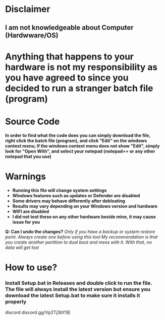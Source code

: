 # Disclaimer

## I am not knowledgeable about Computer (Hardwware/OS)

# Anything that happens to your hardware is not my responsibility as you have agreed to since you decided to run a stranger batch file (program)

# Source Code
**In order to find what the code does you can simply download the file, right click the batch file (program), and click "Edit" on the windows context menu; If the windows context menu does not show "Edit", simply look for "Open With", and select your notepad (notepad++ or any other notepad that you use)**

# Warnings

- **Running this file will change system settings**
- **Windows features such as updates or Defender are disabled**
- **Some drivers may behave differently after debloating**
- **Results may vary depending on your Windows version and hardware**
- **WIFI are disabled**
- **I did not test these on any other hardware beside mine, it may cause issue for you**


**Q: Can I undo the changes?**
*Only if you have a backup or system restore point. Always create one before using this tool*
*My recommendation is that you create another partition to dual boot and mess with it. With that, no data will get lost*

# How to use?
### Install Setup.bat in Releases and double click to run the file. The file will always install the latest version but ensure you download the latest Setup.bat to make sure it installs it properly

discord
discord.gg/Vp2Tj3bYSE
